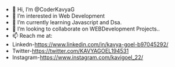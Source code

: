 - 👋 Hi, I’m @CoderKavyaG
- 👀 I’m interested in Web Development 
- 🌱 I’m currently learning Javascript and Dsa.
- 💞️ I’m looking to collaborate on WEBDevelopment Projects..
- 📫 Reach me at:
- Linkedn-https://www.linkedin.com/in/kavya-goel-b97045292/
- Twitter-https://twitter.com/KAVYAGOEL194531
- Instagram-https://www.instagram.com/kavigoel_22/

<!---
CoderKavyaG/CoderKavyaG is a ✨ special ✨ repository because its `README.md` (this file) appears on your GitHub profile.
You can click the Preview link to take a look at your changes.
--->
